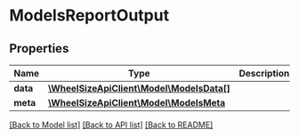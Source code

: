 # ModelsReportOutput

## Properties
Name | Type | Description | Notes
------------ | ------------- | ------------- | -------------
**data** | [**\WheelSizeApiClient\Model\ModelsData[]**](ModelsData.md) |  | 
**meta** | [**\WheelSizeApiClient\Model\ModelsMeta**](ModelsMeta.md) |  | 

[[Back to Model list]](../README.md#documentation-for-models) [[Back to API list]](../README.md#documentation-for-api-endpoints) [[Back to README]](../README.md)


